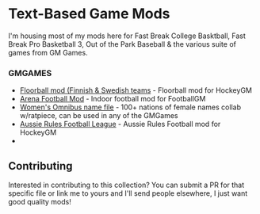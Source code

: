 # Text-Based Game Mods

I'm housing most of my mods here for Fast Break College Basktball, Fast Break Pro Basketball 3, Out of the Park Baseball & the various suite of games from GM Games.


### GMGAMES

- [Floorball mod (Finnish & Swedish teams](https://raw.githubusercontent.com/quarterback/fbcb/master/BBGM/mods/floorball_updated.json) - Floorball mod for HockeyGM
- [Arena Football Mod](https://github.com/quarterback/fbcb/blob/master/BBGM/FBGM_AFL_2023_regular_season_0-1.json) - Indoor football mod for FootballGM
- [Women's Omnibus name file](https://github.com/quarterback/fbcb/blob/master/BBGM/womens_omnibus.json) - 100+ nations of female names collab w/ratpiece, can be used in any of the GMGames
- [Aussie Rules Football League](https://github.com/quarterback/fbcb/blob/master/BBGM/mods/AussieRules.json) - Aussie Rules Football mod for HockeyGM
- 



## Contributing

Interested in contributing to this collection? You can submit a PR for that specific file or link me to yours and I'll send people elsewhere, I just want good quality mods!

